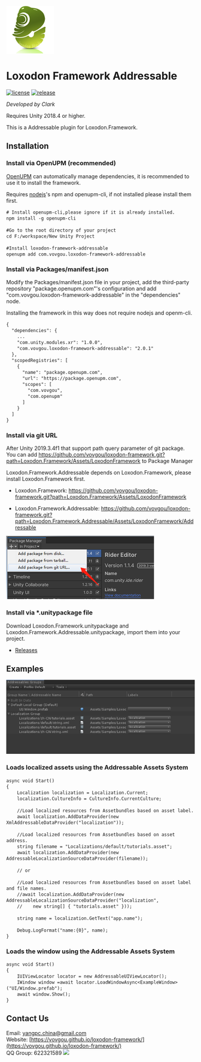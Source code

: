 ![](docs/images/icon.png)

# Loxodon Framework Addressable

[![license](https://img.shields.io/badge/license-MIT-blue.png)](https://github.com/vovgou/loxodon-framework/blob/master/LICENSE) [![release](https://img.shields.io/badge/release-v2.0.0-blue.png)](https://github.com/vovgou/loxodon-framework/releases)


*Developed by Clark*

Requires Unity 2018.4 or higher.

This is a Addressable plugin for Loxodon.Framework.

## Installation

### Install via OpenUPM (recommended)

[OpenUPM](https://openupm.com/) can automatically manage dependencies, it is recommended to use it to install the framework.

Requires [nodejs](https://nodejs.org/en/download/)'s npm and openupm-cli, if not installed please install them first.

    # Install openupm-cli,please ignore if it is already installed.
    npm install -g openupm-cli

    #Go to the root directory of your project
    cd F:/workspace/New Unity Project

    #Install loxodon-framework-addressable
    openupm add com.vovgou.loxodon-framework-addressable

### Install via Packages/manifest.json

Modify the Packages/manifest.json file in your project, add the third-party repository "package.openupm.com"'s configuration and add "com.vovgou.loxodon-framework-addressable" in the "dependencies" node.

Installing the framework in this way does not require nodejs and openm-cli.

    {
      "dependencies": {
        ...
        "com.unity.modules.xr": "1.0.0",
        "com.vovgou.loxodon-framework-addressable": "2.0.1"
      },
      "scopedRegistries": [
        {
          "name": "package.openupm.com",
          "url": "https://package.openupm.com",
          "scopes": [
            "com.vovgou",
            "com.openupm"
          ]
        }
      ]
    }

### Install via git URL

After Unity 2019.3.4f1 that support path query parameter of git package. You can add https://github.com/vovgou/loxodon-framework.git?path=Loxodon.Framework/Assets/LoxodonFramework to Package Manager

Loxodon.Framework.Addressable depends on Loxodon.Framework, please install Loxodon.Framework first.

- Loxodon.Framework:  https://github.com/vovgou/loxodon-framework.git?path=Loxodon.Framework/Assets/LoxodonFramework

- Loxodon.Framework.Addressable: https://github.com/vovgou/loxodon-framework.git?path=Loxodon.Framework.Addressable/Assets/LoxodonFramework/Addressable


![](docs/images/install_via_git.png)

### Install via *.unitypackage file

Download Loxodon.Framework.unitypackage and Loxodon.Framework.Addressable.unitypackage, import them into your project.

- [Releases](https://github.com/vovgou/loxodon-framework/releases)


## Examples

![](docs/images/addressable_localization.png)

### Loads localized assets using the Addressable Assets System



    async void Start()
    {
        Localization localization = Localization.Current;
        localization.CultureInfo = CultureInfo.CurrentCulture;

        //Load localized resources from Assetbundles based on asset label.
        await localization.AddDataProvider(new XmlAddressableDataProvider("localization"));

        //Load localized resources from Assetbundles based on asset address.
        string filename = "Localizations/default/tutorials.asset";
        await localization.AddDataProvider(new AddressableLocalizationSourceDataProvider(filename));

        // or

        //Load localized resources from Assetbundles based on asset label and file names.
        //await localization.AddDataProvider(new AddressableLocalizationSourceDataProvider("localization",
        //    new string[] { "tutorials.asset" }));

        string name = localization.GetText("app.name");

        Debug.LogFormat("name:{0}", name);
    }

### Loads the window using the Addressable Assets System

    async void Start()
    {
        IUIViewLocator locator = new AddressableUIViewLocator();
        IWindow window =await locator.LoadWindowAsync<ExampleWindow>("UI/Window.prefab");
        await window.Show();
    }

## Contact Us
Email: [yangpc.china@gmail.com](mailto:yangpc.china@gmail.com)   
Website: [https://vovgou.github.io/loxodon-framework/](https://vovgou.github.io/loxodon-framework/)  
QQ Group: 622321589 [![](https://pub.idqqimg.com/wpa/images/group.png)](https:////shang.qq.com/wpa/qunwpa?idkey=71c1e43c24900ee84aeffc76fb67c0bacddc3f62a516fe80eae6b9521f872c59)
